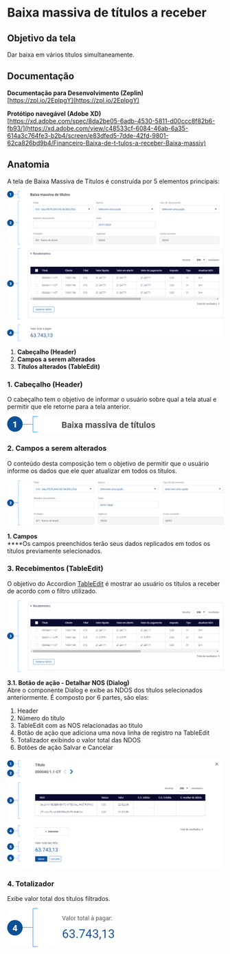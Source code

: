 # Baixa massiva de títulos a receber

## Objetivo da tela

Dar baixa em vários títulos simultaneamente.

## Documentação

**Documentação para Desenvolvimento (Zeplin)**\
[https://zpl.io/2EplpgY](https://zpl.io/2EplpgY)

**Protótipo navegável (Adobe XD)**\
[https://xd.adobe.com/spec/8da2be05-6adb-4530-5811-d00ccc8f82b6-fb93/](https://xd.adobe.com/view/c48533cf-6084-46ab-6a35-614a3c764fe3-b2b4/screen/e83dfed5-7dde-42fd-9801-62ca826bd9b4/Financeiro-Baixa-de-t-tulos-a-receber-Baixa-massiv)

## Anatomia

A tela de Baixa Massiva de Títulos é construída por 5 elementos principais:

![](<../../../.gitbook/assets/Grupo 1904.png>)

1. **Cabeçalho (Header)**
2. **Campos a serem alterados**
3. **Títulos alterados (TableEdit)**

### 1. Cabeçalho (Header)

O cabeçalho tem o objetivo de informar o usuário sobre qual a tela atual e permitir que ele retorne para a tela anterior.

![](../../../.gitbook/assets/1.png)

### 2. Campos a serem alterados

O conteúdo desta composição tem o objetivo de permitir que o usuário informe os dados que ele quer atualizar em todos os títulos.

![](../../../.gitbook/assets/2.png)

**1. Campos**\
****Os campos preenchidos terão seus dados replicados em todos os títulos previamente selecionados.

### 3. Recebimentos (TableEdit)

O objetivo do Accordion [TableEdit](https://procenge.gitbook.io/piramide-360-design-system/tabelas/tableedit) é mostrar ao usuário os títulos a receber de acordo com o filtro utilizado.

![](../../../.gitbook/assets/3.png)

**3.1. Botão de ação - Detalhar NOS (Dialog)**\
Abre o componente Dialog e exibe as NDOS dos títulos selecionados anteriormente. É composto por 6 partes, são elas:

1. Header
2. Número do título
3. TableEdit com as NOS relacionadas ao titulo
4. Botão de ação que adiciona uma nova linha de registro na TableEdit
5. Totalizador exibindo o valor total das NDOS
6. Botões de ação Salvar e Cancelar

![](../../../.gitbook/assets/5.png)

### 4. Totalizador

Exibe valor total dos títulos filtrados.

![](../../../.gitbook/assets/4.png)
